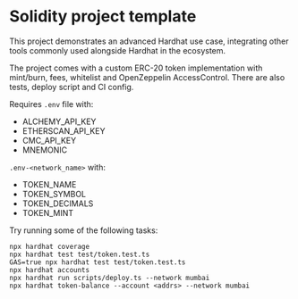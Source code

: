 # Solidity project template

This project demonstrates an advanced Hardhat use case, integrating other tools commonly used alongside Hardhat in the ecosystem.

The project comes with a custom ERC-20 token implementation with mint/burn, fees, whitelist and OpenZeppelin AccessControl. There are also tests, deploy script and CI config.

Requires `.env` file with:
- ALCHEMY_API_KEY
- ETHERSCAN_API_KEY
- CMC_API_KEY
- MNEMONIC

`.env-<network_name>` with:
- TOKEN_NAME
- TOKEN_SYMBOL
- TOKEN_DECIMALS
- TOKEN_MINT

Try running some of the following tasks:

```shell
npx hardhat coverage
npx hardhat test test/token.test.ts
GAS=true npx hardhat test test/token.test.ts
npx hardhat accounts
npx hardhat run scripts/deploy.ts --network mumbai
npx hardhat token-balance --account <addrs> --network mumbai
```
